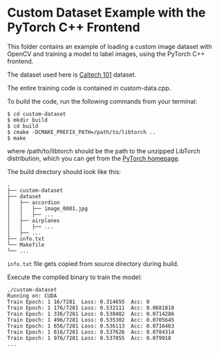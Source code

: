 # Custom Dataset Example with the PyTorch C++ Frontend

This folder contains an example of loading a custom image dataset with OpenCV and training a model to label images, using the PyTorch C++ frontend.

The dataset used here is [Caltech 101](http://www.vision.caltech.edu/Image_Datasets/Caltech101/) dataset.

The entire training code is contained in custom-data.cpp.

To build the code, run the following commands from your terminal:

```shell
$ cd custom-dataset
$ mkdir build
$ cd build
$ cmake -DCMAKE_PREFIX_PATH=/path/to/libtorch ..
$ make
```

where /path/to/libtorch should be the path to the unzipped LibTorch distribution, which you can get from the [PyTorch homepage](https://pytorch.org/get-started/locally/).

The build directory should look like this:
```
.
├── custom-dataset
├── dataset
│   ├── accordion
│   │   ├── image_0001.jpg
│   │   ├── ...
│   ├── airplanes
│   │   ├── ...
│   ├── ...
├── info.txt
└── Makefile
└── ...
```

```info.txt``` file gets copied from source directory during build.

Execute the compiled binary to train the model:
```shell
./custom-dataset
Running on: CUDA
Train Epoch: 1 16/7281	Loss: 0.314655	Acc: 0
Train Epoch: 1 176/7281	Loss: 0.532111	Acc: 0.0681818
Train Epoch: 1 336/7281	Loss: 0.538482	Acc: 0.0714286
Train Epoch: 1 496/7281	Loss: 0.535302	Acc: 0.0705645
Train Epoch: 1 656/7281	Loss: 0.536113	Acc: 0.0716463
Train Epoch: 1 816/7281	Loss: 0.537626	Acc: 0.0784314
Train Epoch: 1 976/7281	Loss: 0.537055	Acc: 0.079918
...

```